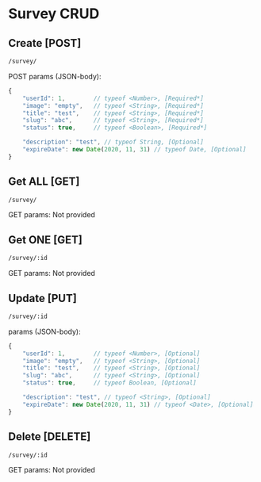 # Survey CRUD

## Create [POST]

```bash
/survey/
```

POST params (JSON-body):
```js
{
    "userId": 1,        // typeof <Number>, [Required*]
    "image": "empty",   // typeof <String>, [Required*]
    "title": "test",    // typeof <String>, [Required*]
    "slug": "abc",      // typeof <String>, [Required*]
    "status": true,     // typeof <Boolean>, [Required*]

    "description": "test", // typeof String, [Optional]
    "expireDate": new Date(2020, 11, 31) // typeof Date, [Optional]
}
```

## Get ALL [GET]

```bash
/survey/
```

GET params: Not provided

## Get ONE [GET]

```bash
/survey/:id
```

GET params: Not provided

## Update [PUT]

```bash
/survey/:id
```

params (JSON-body):
```js
{
    "userId": 1,        // typeof <Number>, [Optional]
    "image": "empty",   // typeof <String>, [Optional]
    "title": "test",    // typeof <String>, [Optional]
    "slug": "abc",      // typeof <String>, [Optional]
    "status": true,     // typeof Boolean, [Optional]

    "description": "test", // typeof <String>, [Optional]
    "expireDate": new Date(2020, 11, 31) // typeof <Date>, [Optional]
}
```

## Delete [DELETE]

```bash
/survey/:id
```

GET params: Not provided